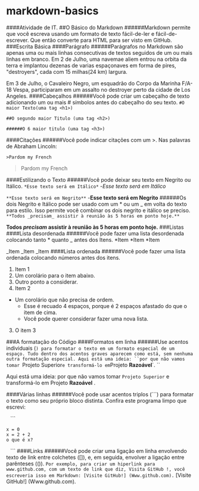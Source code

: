 # markdown-basics
####Atividade de IT.
##O Básico do Markdown
######Markdown permite que você escreva usando um formato de texto fácil-de-ler e fácil-de-escrever. Que então converte para HTML para ser visto em GitHub.
###Escrita Básica
####Parágrafo
######Parágrafos no Markdown são apenas uma ou mais linhas consecutivas de textos seguidos de um ou mais linhas em branco.
Em 2 de Julho, uma navemae aliem entrou na orbita da terra e implantou dezenas de varias espaçonaves em forma de pires, "destroyers", cada com 15 milhas(24 km) largura.

Em 3 de Julho, o Cavaleiro Negro, um esquadrão do Corpo da Marinha F/A-18 Vespa, participaram em um assalto no destroyer perto da cidade de Los Angeles.
####Cabeçalhos
######Você pode criar um cabeçalho de texto adicionando um ou mais # símbolos antes do cabeçalho do seu texto.
`#O maior Texto(uma tag <h1>)`

`##O segundo maior Titulo (uma tag <h2>)`

`######O 6 maior titulo (uma tag <h3>)`

####Citações
######Você pode indicar citações com um >.
Nas palavras de Abraham Lincoln:

`>Pardom my French`
>Pardom my French

####Estilizando o Texto
######Você pode deixar seu texto em Negrito ou Itálico.
`*Esse texto será em Itálico*` -*Esse texto será em Itálico*

`**Esse texto será em Negrito**` -**Esse texto será em Negrito**
######Os dois Negrito e Itálico pode ser usado com um * ou um _ em volta do texto para estilo. Isso permite você combinar os dois negrito e itálico se preciso.
`**Todos _precisam_ assistir à reunião às 5 horas em ponto hoje.**` 

**Todos _precisam_ assistir à reunião às 5 horas em ponto hoje.**
###Listas
####Lista desordenada
######Você pode fazer uma lista desordenada colocando  tanto * quanto _ antes dos Itens.
*Item
*Item
*Item
 
_Item
_Item
_Item
####Lista ordenada
######Você pode fazer uma lista ordenada colocando números antes dos itens.
1. Item 1
  1. Um corolário para o item abaixo.
  2. Outro ponto a considerar.
2. Item 2
  * Um corolário que não precisa de ordem.
    * Esse é recuado 4 espaços, porque é 2 espaços afastado do que o item de cima.
    * Você pode querer considerar fazer uma nova lista.
3. O item 3

###A formatação do Código
####Formatos em linha
######Use acentos individuais (`) para formatar o texto em um formato especial de um espaço. Tudo dentro dos acentos graves aparecem como está, sem nenhuma outra formatação especial.
Aqui está uma ideia: ``por que não vamos tomar `Projeto Superior` e transformá-lo em `Projeto **Razoável**`. ``

Aqui está uma ideia: por que não vamos tomar `Projeto Superior` e transformá-lo em Projeto **Razoável** .

####Várias linhas
######Você pode usar acentos triplos (```) para formatar o texto como seu próprio bloco distinta.
Confira este programa limpo que escrevi:

``` ``` ```
```
x = 0 
x = 2 + 2 
o que é x?
```
``` ``` ```
####Links
######Você pode criar uma ligação em linha envolvendo texto de link entre colchetes ([]), e, em seguida, envolver a ligação entre parênteses (()).
`Por exemplo, para criar um hiperlink para www.github.com, com um texto de link que diz, Visita GitHub !, você escreveria isso em Markdown: [Visite GitHub!] (Www.github.com).`
[Visite GitHub!] (Www.github.com).
